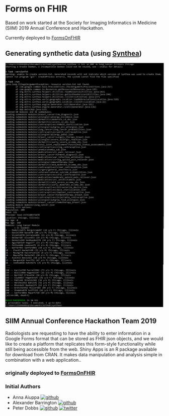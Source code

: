 <!-- Please don't remove this: Grab your social icons from https://github.com/carlsednaoui/gitsocial -->

[0.1]: http://i.imgur.com/9I6NRUm.png (github)
[0.2]: http://i.imgur.com/wWzX9uB.png (twitter)
[0.3]: http://i.imgur.com/fep1WsG.png (facebook)

<!-- Anna's social media -->
[1.1]: https://github.com/aiuppa

<!-- Alex's social media -->
[2.1]: https://github.com/abarrington

<!-- Peter's social media -->
[3.1]: https://github.com/peterdobbs77
[3.2]: https://twitter.com/birdhouseElf77

# Forms on FHIR

Based on work started at the Society for Imaging Informatics in Medicine (SIIM) 2019 Annual Conference and Hackathon.

Currently deployed to [FormsOnFHIR](https://peterdobbs.shinyapps.io/FormsOnFHIR/)

## Generating synthetic data (using [Synthea](https://synthetichealth.github.io/synthea/))

![Generate Data](img/run_synthea_cmd.png)

## SIIM Annual Conference Hackathon Team 2019

Radiologists are requesting to have the ability to enter information in a Google Forms format that can be stored as FHIR json objects, 
and we would like to create a platform that replicates this form-style functionality while still being accessible from the web. 
Shiny Apps is an R package available for download from CRAN. It makes data manipulation and analysis simple in combination with a web application.. 

### originally deployed to [FormsOnFHIR](https://formsonfhir.shinyapps.io/FormsOnFHIR/)

### Initial Authors
  * Anna Aiuppa [![github][0.1]][1.1]
  * Alexander Barrington [![github][0.1]][2.1]
  * Peter Dobbs [![github][0.1]][3.1] [![twitter][0.2]][3.2]
  
